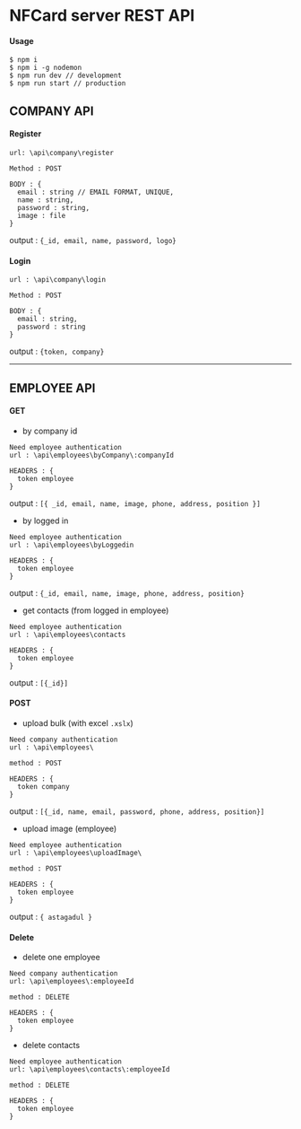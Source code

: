 # NFCard server REST API

#### Usage 
```
$ npm i
$ npm i -g nodemon
$ npm run dev // development
$ npm run start // production
```

## COMPANY API

#### Register 

```
url: \api\company\register

Method : POST

BODY : {
  email : string // EMAIL FORMAT, UNIQUE,
  name : string,
  password : string,
  image : file
}
```

output : `{_id, email, name, password, logo}`

#### Login

```
url : \api\company\login

Method : POST

BODY : {
  email : string,
  password : string
}
```
output : `{token, company}`

---

## EMPLOYEE API

#### GET

+ by company id

```
Need employee authentication
url : \api\employees\byCompany\:companyId

HEADERS : {
  token employee
}
```
output : `[{ _id, email, name, image, phone, address, position }]`

+ by logged in

```
Need employee authentication
url : \api\employees\byLoggedin

HEADERS : {
  token employee
}
```
output : `{_id, email, name, image, phone, address, position}`
+ get contacts (from logged in employee)

```
Need employee authentication
url : \api\employees\contacts

HEADERS : {
  token employee
}
```

output : `[{_id}]`

#### POST

+ upload bulk (with excel `.xslx`)

```
Need company authentication
url : \api\employees\

method : POST

HEADERS : {
  token company
}
```
output : `[{_id, name, email, password, phone, address, position}]`

+ upload image (employee)

```
Need employee authentication
url : \api\employees\uploadImage\

method : POST

HEADERS : {
  token employee
}
```
output : `{ astagadul }`

#### Delete

+ delete one employee
```
Need company authentication
url: \api\employees\:employeeId

method : DELETE

HEADERS : {
  token employee
}
```
+ delete contacts
```
Need employee authentication
url: \api\employees\contacts\:employeeId

method : DELETE

HEADERS : {
  token employee
}
```
